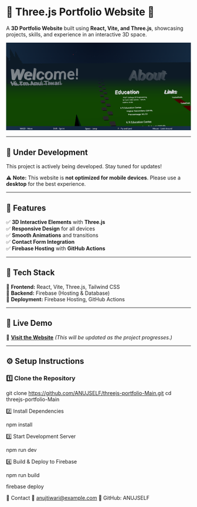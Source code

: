 # 🌟 Three.js Portfolio Website 🚀  

A **3D Portfolio Website** built using **React, Vite, and Three.js**, showcasing projects, skills, and experience in an interactive 3D space.  

![Project Preview](https://raw.githubusercontent.com/ANUJSELF/threejs-portfolio-Main/master/image.png)  

---

## 🚧 Under Development  
This project is actively being developed. Stay tuned for updates! 

⚠️ **Note:** This website is **not optimized for mobile devices**. Please use a **desktop** for the best experience.  

---

## 📌 Features  
✅ **3D Interactive Elements** with **Three.js**  
✅ **Responsive Design** for all devices  
✅ **Smooth Animations** and transitions  
✅ **Contact Form Integration**  
✅ **Firebase Hosting** with **GitHub Actions**  

---

## 📂 Tech Stack  
🔹 **Frontend:** React, Vite, Three.js, Tailwind CSS  
🔹 **Backend:** Firebase (Hosting & Database)  
🔹 **Deployment:** Firebase Hosting, GitHub Actions  

---

## 🚀 Live Demo  
🔗 **[Visit the Website](https://anuj-tiwari-afd74.web.app/)** *(This will be updated as the project progresses.)*  

---

## ⚙️ Setup Instructions  

### 1️⃣ Clone the Repository  

git clone https://github.com/ANUJSELF/threejs-portfolio-Main.git
cd threejs-portfolio-Main

2️⃣ Install Dependencies


npm install

3️⃣ Start Development Server

npm run dev

4️⃣ Build & Deploy to Firebase

npm run build

firebase deploy

📩 Contact
📧 anujtiwari@example.com
📌 GitHub: ANUJSELF


